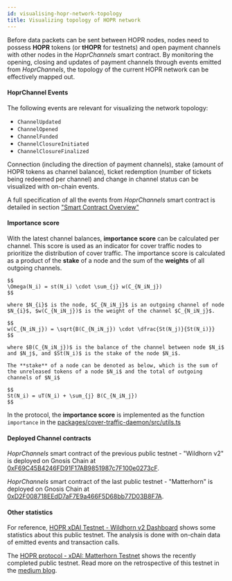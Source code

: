 ```yaml
---
id: visualising-hopr-network-topology
title: Visualizing topology of HOPR network
---
```


Before data packets can be sent between HOPR nodes, nodes need to possess **HOPR** tokens (or **tHOPR** for testnets) and open payment channels with other nodes in the _HoprChannels_ smart contract. By monitoring the opening, closing and updates of payment channels through events emitted from _HoprChannels_, the topology of the current HOPR network can be effectively mapped out.

#### HoprChannel Events

The following events are relevant for visualizing the network topology:

- `ChannelUpdated`
- `ChannelOpened`
- `ChannelFunded`
- `ChannelClosureInitiated`
- `ChannelClosureFinalized`

Connection (including the direction of payment channels), stake (amount of HOPR tokens as channel balance), ticket redemption (number of tickets being redeemed per channel) and change in channel status can be visualized with on-chain events.

A full specification of all the events from _HoprChannels_ smart contract is detailed in section ["Smart Contract Overview"](/developers/smart-contract)

#### Importance score

With the latest channel balances, **importance score** can be calculated per channel. This score is used as an indicator for cover traffic nodes to prioritize the distribution of cover traffic.
The importance score is calculated as a product of the **stake** of a node and the sum of the **weights** of all outgoing channels.

```
$$
\Omega(N_i) = st(N_i) \cdot \sum_{j} w(C_{N_iN_j})
$$

where $N_{i}$ is the node, $C_{N_iN_j}$ is an outgoing channel of node $N_{i}$, $w(C_{N_iN_j})$ is the weight of the channel $C_{N_iN_j}$.

$$
w(C_{N_iN_j}) = \sqrt{B(C_{N_iN_j}) \cdot \dfrac{St(N_j)}{St(N_i)}}
$$

where $B(C_{N_iN_j})$ is the balance of the channel between node $N_i$ and $N_j$, and $St(N_i)$ is the stake of the node $N_i$.

The **stake** of a node can be denoted as below, which is the sum of the unreleased tokens of a node $N_i$ and the total of outgoing channels of $N_i$

$$
St(N_i) = uT(N_i) + \sum_{j} B(C_{N_iN_j})
$$
```

In the protocol, the **importance score** is implemented as the function `importance` in the [packages/cover-traffic-daemon/src/utils.ts](https://github.com/hoprnet/hoprnet/blob/master/packages/cover-traffic-daemon/src/utils.ts)

#### Deployed Channel contracts

_HoprChannels_ smart contract of the previous public testnet - "Wildhorn v2" is deployed on Gnosis Chain at [0xF69C45B4246FD91F17AB9851987c7F100e0273cF](https://blockscout.com/xdai/mainnet/address/0xF69C45B4246FD91F17AB9851987c7F100e0273cF/contracts).

_HoprChannels_ smart contract of the last public testnet - "Matterhorn" is deployed on Gnosis Chain at [0xD2F008718EEdD7aF7E9a466F5D68bb77D03B8F7A](https://blockscout.com/xdai/mainnet/address/0xD2F008718EEdD7aF7E9a466F5D68bb77D03B8F7A/transactions).

#### Other statistics

For reference, [HOPR xDAI Testnet - Wildhorn v2 Dashboard](https://dune.xyz/hoprnet/HOPR-xDAI-Testnet-Wildhorn-v2) shows some statistics about this public testnet. The analysis is done with on-chain data of emitted events and transaction calls.

The [HOPR protocol - xDAI: Matterhorn Testnet](https://dune.xyz/hoprnet/HOPR-xDAI-Testnet-Matterhorn) shows the recently completed public testnet. Read more on the retrospective of this testnet in the [medium blog](https://medium.com/hoprnet/matterhorn-retrospective-c37f0077b13e).
